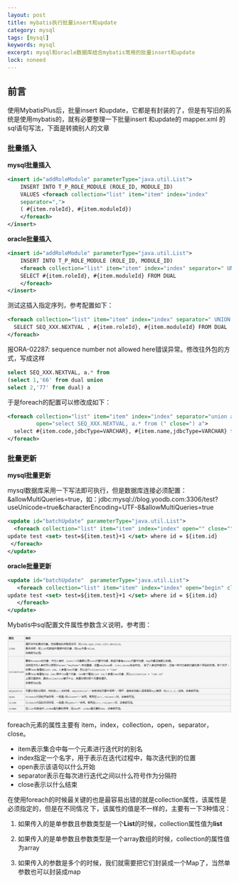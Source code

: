 ```yaml
---
layout: post
title: mybatis执行批量insert和update
category: mysql
tags: [mysql]
keywords: mysql
excerpt: mysql和oracle数据库结合mybatis常用的批量insert和update
lock: noneed
---
```


## 前言

使用MybatisPlus后，批量insert 和update，它都是有封装的了，但是有写旧的系统是使用mybatis的，就有必要整理一下批量insert 和update的 mapper.xml 的sql语句写法，下面是转摘别人的文章

### 批量插入

**mysql批量插入**

```xml
<insert id="addRoleModule" parameterType="java.util.List">
    INSERT INTO T_P_ROLE_MODULE (ROLE_ID, MODULE_ID)
    VALUES <foreach collection="list" item="item" index="index"  
    separator=",">  
    ( #{item.roleId}, #{item.moduleId})  
    </foreach>  
</insert>
```

**oracle批量插入**

```xml
<insert id="addRoleModule" parameterType="java.util.List">
    INSERT INTO T_P_ROLE_MODULE (ROLE_ID, MODULE_ID)
    <foreach collection="list" item="item" index="index" separator=" UNION ALL ">  
    SELECT #{item.roleId}, #{item.moduleId} FROM DUAL
    </foreach>  
</insert>
```

测试这插入指定序列，参考配置如下：

```xml
<foreach collection="list" item="item" index="index" separator=" UNION ALL ">  
  SELECT SEQ_XXX.NEXTVAL , #{item.roleId}, #{item.moduleId} FROM DUAL
</foreach>
```

报ORA-02287: sequence number not allowed here错误异常。修改往外包的方式，写成这样

```sql
select SEQ_XXX.NEXTVAL, a.* from
(select 1,'66' from dual union
select 2,'77' from dual) a
```

于是foreach的配置可以修改成如下：

```xml
<foreach collection="list" item="item" index="index" separator="union all" 
         open="select SEQ_XXX.NEXTVAL, a.* from (" close=") a">
  select #{item.code,jdbcType=VARCHAR}, #{item.name,jdbcType=VARCHAR} from dual
</foreach>
```

### 批量更新

**mysql批量更新**

mysql数据库采用一下写法即可执行，但是数据库连接必须配置：&allowMultiQueries=true，如：jdbc:mysql://blog.yoodb.com:3306/test?useUnicode=true&amp;characterEncoding=UTF-8&allowMultiQueries=true

```xml
<update id="batchUpdate" parameterType="java.util.List">
  <foreach collection="list" item="item" index="index" open="" close="" separator=";">
update test <set> test=${item.test}+1 </set> where id = ${item.id}
 </foreach>
</update>
```

**oracle批量更新**

```xml
<update id="batchUpdate"  parameterType="java.util.List">
   <foreach collection="list" item="item" index="index" open="begin" close="end;" separator=";">
update test <set> test=${item.test}+1 </set> where id = ${item.id}
   </foreach> 
</update>
```

Mybatis中sql配置文件属性参数含义说明，参考图：

![](\assets\images\2020\oracle\mybatis-foreach.png)

foreach元素的属性主要有 item，index，collection，open，separator，close。

- item表示集合中每一个元素进行迭代时的别名
- index指定一个名字，用于表示在迭代过程中，每次迭代到的位置
- open表示该语句以什么开始
- separator表示在每次进行迭代之间以什么符号作为分隔符
- close表示以什么结束

在使用foreach的时候最关键的也是最容易出错的就是collection属性，该属性是必须指定的，但是在不同情况 下，该属性的值是不一样的，主要有一下3种情况：

1. 如果传入的是单参数且参数类型是一个**List**的时候，collection属性值为**list**

2. 如果传入的是单参数且参数类型是一个array数组的时候，collection的属性值为array

3. 如果传入的参数是多个的时候，我们就需要把它们封装成一个Map了，当然单参数也可以封装成map